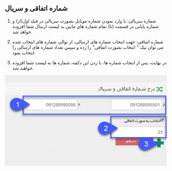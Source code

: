﻿## شماره اتفاقی و سریال

1. شماره سریالی: با وارد نمودن شماره موبایل بصورت سریالی در فیلد اول(از) و شماره پایانی در قسمت (تا)  تمام شماره های مابین  به لیست ارسال شما افزوده خواهد شد.

2. شماره اتفاقی: جهت انتخاب شماره های ارسالی، از توالی شماره های انتخاب شده می  توان تیک " انتخاب بصورت اتفاقی" را زده و سپس تعداد شماره های ارسالی را انتخاب نمود.

3. در نهایت، پس از انتخاب شماره ها، با زدن این دکمه، شماره ها به لیست شما افزوده خواهند شد.

![](advertise-Step3SelectAudiences-bank8.png)

